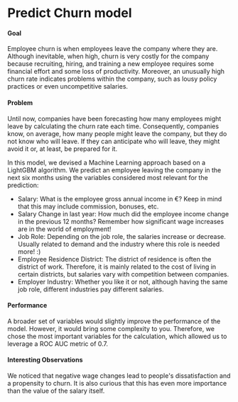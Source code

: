# Predict Churn model
#### Goal
Employee churn is when employees leave the company where they are. Although inevitable, when high, churn is very costly for the company because recruiting, hiring, and training a new employee requires some financial effort and some loss of productivity. 
Moreover, an unusually high churn rate indicates problems within the company, such as lousy policy practices or even uncompetitive salaries.

#### Problem
Until now, companies have been forecasting how many employees might leave by calculating the churn rate each time. 
Consequently, companies know, on average, how many people might leave the company, but they do not know who will leave. 
If they can anticipate who will leave, they might avoid it or, at least, be prepared for it.

In this model, we devised a Machine Learning approach based on a LightGBM algorithm.
We predict an employee leaving the company in the next six months using the variables considered most relevant for the prediction:
- Salary: What is the employee gross annual income in €? Keep in mind that this may include commission, bonuses, etc.
- Salary Change in last year: How much did the employee income change in the previous 12 months? Remember how significant wage increases are in the world of employment!
- Job Role: Depending on the job role, the salaries increase or decrease. Usually related to demand and the industry where this role is needed more! :)
- Employee Residence District: The district of residence is often the district of work. Therefore, it is mainly related to the cost of living in certain districts, but salaries vary with competition between companies.
- Employer Industry: Whether you like it or not, although having the same job role, different industries pay different salaries.

#### Performance
A broader set of variables would slightly improve the performance of the model. 
However, it would bring some complexity to you. 
Therefore, we chose the most important variables for the calculation, which allowed us to leverage a ROC AUC metric of 0.7.

#### Interesting Observations
We noticed that negative wage changes lead to people's dissatisfaction and a propensity to churn. 
It is also curious that this has even more importance than the value of the salary itself.